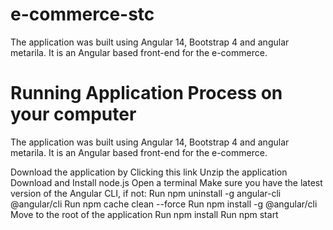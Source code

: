 # e-commerce-stc
The application was built using Angular 14, Bootstrap 4 and angular metarila. It is an Angular based front-end for the e-commerce.

# Running Application Process on your computer
The application was built using Angular 14, Bootstrap 4 and angular metarila. It is an Angular based front-end for the e-commerce.

Download the application by Clicking this link
Unzip the application
Download and Install node.js
Open a terminal
Make sure you have the latest version of the Angular CLI, if not:
Run npm uninstall -g angular-cli @angular/cli
Run npm cache clean --force
Run npm install -g @angular/cli
Move to the root of the application
Run npm install
Run npm start
